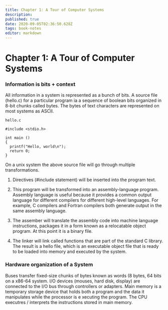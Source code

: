 ```yaml
---
title: Chapter 1: A Tour of Computer Systems
description: 
published: true
date: 2020-09-05T02:36:50.628Z
tags: book-notes
editor: markdown
---
```


# Chapter 1: A Tour of Computer Systems


### Information is bits + context
All information in a system is represented as a bunch of bits. A source file (hello.c) for a particular program ia a sequence of boolean bits organized in 8-bit chunks called bytes. The bytes of text characters are represented on most systems as ASCII. 

`hello.c`
```
#include <stdio.h>

int main ()
{
  printf("Hello, world\n");
  return 0;
}
```

On a unix system the above source file will go through multiple transformations. 

1. Directives (#include statement) will be inserted into the program text. 

2. This program will be transformed into an assembly-language program. Assembly language is useful because it provides a common output language for different compilers for different high-level languages. For example, C compilers and Fortran compilers both generate output in the same assembly language.

3. The assember will translate the assembly code into machine language instructions, packages it in a form known as a relocatable object program. At this point it is a binary file. 

4. The linker will link called functions that are part of the standard C library. The result is a hello file, which is an executable object file that is ready to be loaded into memory and executed by the system. 


### Hardware organization of a System

Buses transfer fixed-size chunks of bytes known as words (8 bytes, 64 bits on a x86-64 system. I/O devices (mouses, hard disk, display) are connected to the I/O bus through controllers or adapters. Main memory is a temporary storage device that holds both a program and the data it manipulates while the processor is e xecuting the program. The CPU executres / interprets the instructions stored in main memory. 

